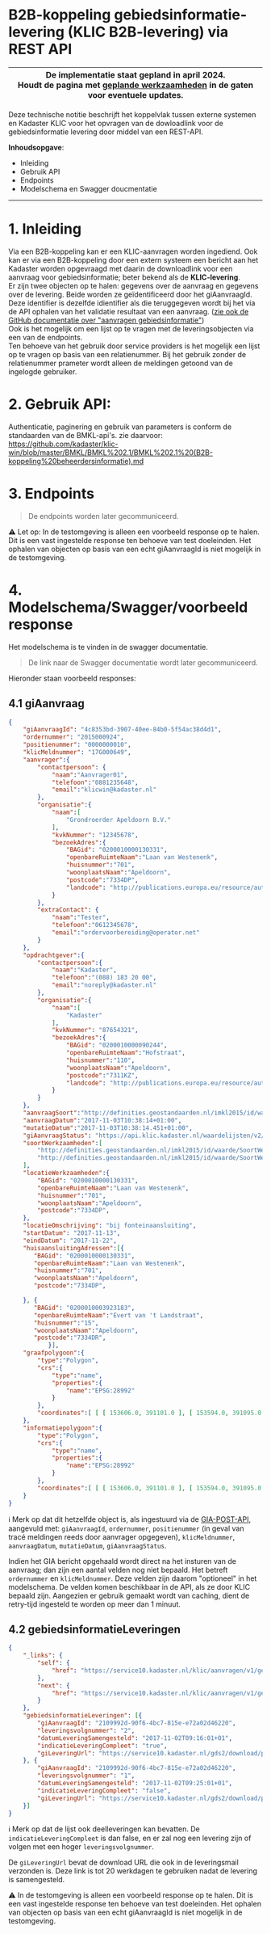 # B2B-koppeling gebiedsinformatie-levering (KLIC B2B-levering) via REST API

| De implementatie staat gepland in april 2024. <br> Houdt de pagina met [geplande werkzaamheden](../../KLIC%20-%20Geplande%20werkzaamheden.md) in de gaten voor eventuele updates. |
|------------------------------|

Deze technische notitie beschrijft het koppelvlak tussen externe systemen en Kadaster KLIC voor het opvragen van de dowloadlink voor de gebiedsinformatie levering door middel van een REST-API.

**Inhoudsopgave**:  
- Inleiding
- Gebruik API
- Endpoints
- Modelschema en Swagger doucmentatie


---------------------------------------------------------
# 1. Inleiding

Via een B2B-koppeling kan er een KLIC-aanvragen worden ingediend. Ook kan er via een B2B-koppeling door een extern systeem een bericht aan het Kadaster worden opgevraagd met daarin de downloadlink voor een aanvraag voor gebiedsinformatie; beter bekend als de **KLIC-levering**.  \
Er zijn twee objecten op te halen: gegevens over de aanvraag en gegevens over de levering. Beide worden ze geïdentificeerd door het giAanvraagId. Deze identifier is dezelfde idientifier als die teruggegeven wordt bij het via de API ophalen van het validatie resultaat van een aanvraag.
([zie ook de GitHub documentatie over "aanvragen gebiedsinformatie"](../../Aanvragen%20gebiedsinformatie\B2B%20REST%20API)) \
Ook is het mogelijk om een lijst op te vragen met de leveringsobjecten via een van de endpoints.    \
Ten behoeve van het gebruik door service providers is het mogelijk een lijst op te vragen op basis van een relatienummer. Bij het gebruik zonder de relatienummer prameter wordt alleen de meldingen getoond van de ingelogde gebruiker.

# 2. Gebruik API:  
Authenticatie, paginering en gebruik van parameters is conform de standaarden van de BMKL-api's. zie daarvoor:
https://github.com/kadaster/klic-win/blob/master/BMKL/BMKL%202.1/BMKL%202.1%20(B2B-koppeling%20beheerdersinformatie).md

# 3. Endpoints
> De endpoints worden later gecommuniceerd.  

:warning: Let op: In de testomgeving is alleen een voorbeeld response op te halen. Dit is een vast ingestelde response ten behoeve van test doeleinden. Het ophalen van objecten op basis van een echt giAanvraagId is niet mogelijk in de testomgeving.

 


# 4. Modelschema/Swagger/voorbeeld response

Het modelschema is te vinden in de swagger documentatie.
> De link naar de Swagger documentatie wordt later gecommuniceerd.  


Hieronder staan voorbeeld responses:
## 4.1 giAanvraag

```json
{
    "giAanvraagId": "4c8353bd-3907-40ee-84b0-5f54ac38d4d1",
    "ordernummer": "2015000924",
    "positienummer": "0000000010",
    "klicMeldnummer": "17G000649",
    "aanvrager":{
        "contactpersoon": {
            "naam":"Aanvrager01",
            "telefoon":"0881235648",
            "email":"klicwin@kadaster.nl"
        },
        "organisatie":{
            "naam":[
                "Grondroerder Apeldoorn B.V."
            ],
            "kvkNummer": "12345678",
            "bezoekAdres":{
                "BAGid": "0200010000130331",
                "openbareRuimteNaam":"Laan van Westenenk",
                "huisnummer":"701",
                "woonplaatsNaam":"Apeldoorn",
                "postcode":"7334DP",
                "landcode": "http://publications.europa.eu/resource/authority/country/NLD"
            }
        },
        "extraContact": {
            "naam":"Tester",
            "telefoon":"0612345678",
            "email":"ordervoorbereiding@operator.net"
        }
    },
    "opdrachtgever":{
        "contactpersoon":{
            "naam":"Kadaster",
            "telefoon":"(088) 183 20 00",
            "email":"noreply@kadaster.nl"
        },
        "organisatie":{
            "naam":[
                "Kadaster"
            ],
            "kvkNummer": "87654321",
            "bezoekAdres":{
                "BAGid": "0200010000090244",
                "openbareRuimteNaam":"Hofstraat",
                "huisnummer":"110",
                "woonplaatsNaam":"Apeldoorn",
                "postcode":"7311KZ",
                "landcode": "http://publications.europa.eu/resource/authority/country/NLD"
            }
        }
    },
    "aanvraagSoort":"http://definities.geostandaarden.nl/imkl2015/id/waarde/AanvraagSoortValue/graafmelding",
    "aanvraagDatum":"2017-11-03T10:38:14+01:00",
    "mutatieDatum":"2017-11-03T10:38:14.451+01:00",
    "giAanvraagStatus": "https://api.klic.kadaster.nl/waardelijsten/v2/giAanvraagStatussen/giInProductie",
    "soortWerkzaamheden":[
        "http://definities.geostandaarden.nl/imkl2015/id/waarde/SoortWerkzaamhedenValue/leggenLaagspanning",
        "http://definities.geostandaarden.nl/imkl2015/id/waarde/SoortWerkzaamhedenValue/huisaansluitingenMaken"
    ],
    "locatieWerkzaamheden":{
        "BAGid": "0200010000130331",
        "openbareRuimteNaam":"Laan van Westenenk",
        "huisnummer":"701",
        "woonplaatsNaam":"Apeldoorn",
        "postcode":"7334DP",
    },
    "locatieOmschrijving": "bij fonteinaansluiting",
    "startDatum": "2017-11-13",
    "eindDatum": "2017-11-22",
    "huisaansluitingAdressen":[{
       "BAGid": "0200010000130331",
       "openbareRuimteNaam":"Laan van Westenenk",
       "huisnummer":"701",
       "woonplaatsNaam":"Apeldoorn",
       "postcode":"7334DP",

	}, {
       "BAGid": "0200010003923183",
       "openbareRuimteNaam":"Evert van 't Landstraat",
       "huisnummer":"15",
       "woonplaatsNaam":"Apeldoorn",
       "postcode":"7334DR",
           }],
    "graafpolygoon":{
        "type":"Polygon",
        "crs":{
            "type":"name",
            "properties":{
                "name":"EPSG:28992"
            }
        },
        "coordinates":[ [ [ 153606.0, 391101.0 ], [ 153594.0, 391095.0 ], [ 153602.0, 391080.0 ], [ 153622.0, 391094.0 ], [ 153606.0, 391101.0 ] ] ]
    },
    "informatiepolygoon":{
        "type":"Polygon",
        "crs":{
            "type":"name",
            "properties":{
                "name":"EPSG:28992"
            }
        },
        "coordinates":[ [ [ 153606.0, 391101.0 ], [ 153594.0, 391095.0 ], [ 153602.0, 391080.0 ], [ 153622.0, 391094.0 ], [ 153606.0, 391101.0 ] ] ]
    }
}
```


:information_source: Merk op dat dit hetzelfde object is, als ingestuurd via de [GIA-POST-API](../../Aanvragen%20gebiedsinformatie\B2B%20REST%20API), aangevuld met:
`giAanvraagId`, `ordernummer`, `positienummer` (in geval van tracé meldingen reeds door aanvrager opgegeven), `klicMeldnummer`, `aanvraagDatum`, `mutatieDatum`, `giAanvraagStatus`.  

Indien het GIA bericht opgehaald wordt direct na het insturen van de aanvraag; dan zijn een aantal velden nog niet bepaald. Het betreft `ordernummer` en `klicMeldnummer`. Deze velden zijn daarom "optioneel" in het modelschema. De velden komen beschikbaar in de API, als ze door KLIC bepaald zijn. Aangezien er gebruik gemaakt wordt van caching, dient de retry-tijd ingesteld te worden op meer dan 1 minuut.


## 4.2 gebiedsinformatieLeveringen

```json
{
    "_links": {
        "self": {
            "href": "https://service10.kadaster.nl/klic/aanvragen/v1/gebiedsinformatieleveringen?datumVanaf=2017-11-02T09:00:00%2B01&datumTot=2017-11-02TT10:00:00%2B01"
        },
        "next": {
            "href": "https://service10.kadaster.nl/klic/aanvragen/v1/gebiedsinformatieleveringen?datumVanaf=2017-11-02TT09:35:22.323%2B01&datumTot=2017-11-02TT10:00:00%2B01"
        }
    },
    "gebiedsinformatieLeveringen": [{
        "giAanvraagId": "2109992d-90f6-4bc7-815e-e72a02d46220",
        "leveringsvolgnummer": "2",
        "datumLeveringSamengesteld": "2017-11-02T09:16:01+01",
        "indicatieLeveringCompleet": "true",
        "giLeveringUrl": "https://service10.kadaster.nl/gds2/download/public/ce417a87-92cd-4c57-a70e-8a0c405b2701"
    }, {
        "giAanvraagId": "2109992d-90f6-4bc7-815e-e72a02d46220",
        "leveringsvolgnummer": "1",
        "datumLeveringSamengesteld": "2017-11-02T09:25:01+01",
        "indicatieLeveringCompleet": "false",
        "giLeveringUrl": "https://service10.kadaster.nl/gds2/download/public/cfbdaaf6-c84b-4a05-9d71-657cd43ecf21"
    }]
} 
```
 
:information_source: Merk op dat de lijst ook deelleveringen kan bevatten. De `indicatieLeveringCompleet` is dan false, en er zal nog een levering zijn of volgen met een hoger `leveringsvolgnummer`.  

 
De `giLeveringUrl` bevat de download URL die ook in de leveringsmail verzonden is. Deze link is tot 20 werkdagen te gebruiken nadat de levering is samengesteld.

:warning: In de testomgeving is alleen een voorbeeld response op te halen. Dit is een vast ingestelde response ten behoeve van test doeleinden. Het ophalen van objecten op basis van een echt giAanvraagId is niet mogelijk in de testomgeving.

 













